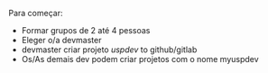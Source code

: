 Para começar:

 - Formar grupos de 2 até 4 pessoas
 - Eleger o/a devmaster
 - devmaster criar projeto *uspdev* to github/gitlab
 - Os/As demais dev podem criar projetos com o nome myuspdev
